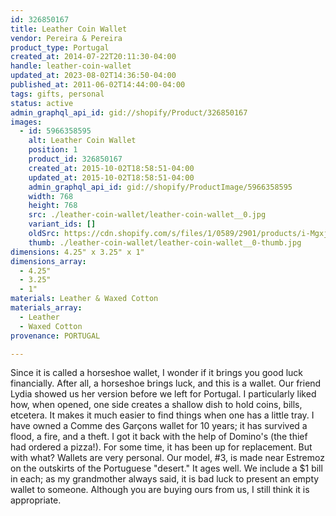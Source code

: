 ```yaml
---
id: 326850167
title: Leather Coin Wallet
vendor: Pereira & Pereira
product_type: Portugal
created_at: 2014-07-22T20:11:30-04:00
handle: leather-coin-wallet
updated_at: 2023-08-02T14:36:50-04:00
published_at: 2011-06-02T14:44:00-04:00
tags: gifts, personal
status: active
admin_graphql_api_id: gid://shopify/Product/326850167
images:
  - id: 5966358595
    alt: Leather Coin Wallet
    position: 1
    product_id: 326850167
    created_at: 2015-10-02T18:58:51-04:00
    updated_at: 2015-10-02T18:58:51-04:00
    admin_graphql_api_id: gid://shopify/ProductImage/5966358595
    width: 768
    height: 768
    src: ./leather-coin-wallet/leather-coin-wallet__0.jpg
    variant_ids: []
    oldSrc: https://cdn.shopify.com/s/files/1/0589/2901/products/i-MgxjGHf-XL.jpg?v=1443826731
    thumb: ./leather-coin-wallet/leather-coin-wallet__0-thumb.jpg
dimensions: 4.25" x 3.25" x 1"
dimensions_array:
  - 4.25"
  - 3.25"
  - 1"
materials: Leather & Waxed Cotton
materials_array:
  - Leather
  - Waxed Cotton
provenance: PORTUGAL

---
```


Since it is called a horseshoe wallet, I wonder if it brings you good luck financially. After all, a horseshoe brings luck, and this is a wallet. Our friend Lydia showed us her version before we left for Portugal. I particularly liked how, when opened, one side creates a shallow dish to hold coins, bills, etcetera. It makes it much easier to find things when one has a little tray. I have owned a Comme des Garçons wallet for 10 years; it has survived a flood, a fire, and a theft. I got it back with the help of Domino's (the thief had ordered a pizza!). For some time, it has been up for replacement. But with what? Wallets are very personal. Our model, #3, is made near Estremoz on the outskirts of the Portuguese "desert." It ages well. We include a $1 bill in each; as my grandmother always said, it is bad luck to present an empty wallet to someone. Although you are buying ours from us, I still think it is appropriate.